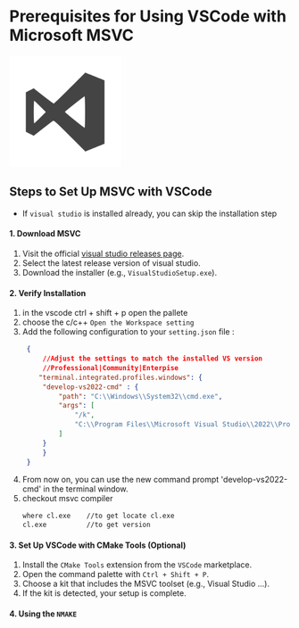 # Prerequisites for Using VSCode with Microsoft MSVC

<img src="image/msvc.png" alt="msvc logo" width="200">

## Steps to Set Up MSVC with VSCode
* If `visual studio` is installed already, you can skip the installation step

#### 1. Download MSVC
1. Visit the official [visual studio releases page](https://visualstudio.microsoft.com/ko/downloads/).
2. Select the latest release version of visual studio.
3. Download the installer (e.g., `VisualStudioSetup.exe`).

#### 2. Verify Installation
1. in the vscode ctrl + shift + p open the pallete
2. choose the c/c++ `Open the Workspace setting`
2. Add the following configuration to your `setting.json` file :
   ```json
    {
        //Adjust the settings to match the installed VS version
        //Professional|Community|Enterpise
       "terminal.integrated.profiles.windows": {
        "develop-vs2022-cmd" : {
            "path": "C:\\Windows\\System32\\cmd.exe",
            "args": [
                "/k",
                "C:\\Program Files\\Microsoft Visual Studio\\2022\\Professional\\Common7\\Tools\\VsDevCmd.bat"
            ]
        }
        }
    }
   ```
4. From now on, you can use the new command prompt 'develop-vs2022-cmd' in the terminal window.
5. checkout msvc compiler
    ```bash
    where cl.exe    //to get locate cl.exe
    cl.exe          //to get version
    ```

#### 3. Set Up VSCode with CMake Tools (Optional)
1. Install the `CMake Tools` extension from the `VSCode` marketplace.
2. Open the command palette with `Ctrl + Shift + P`.
3. Choose a kit that includes the MSVC toolset (e.g., Visual Studio ...).
4. If the kit is detected, your setup is complete.

#### 4. Using the `NMAKE` 